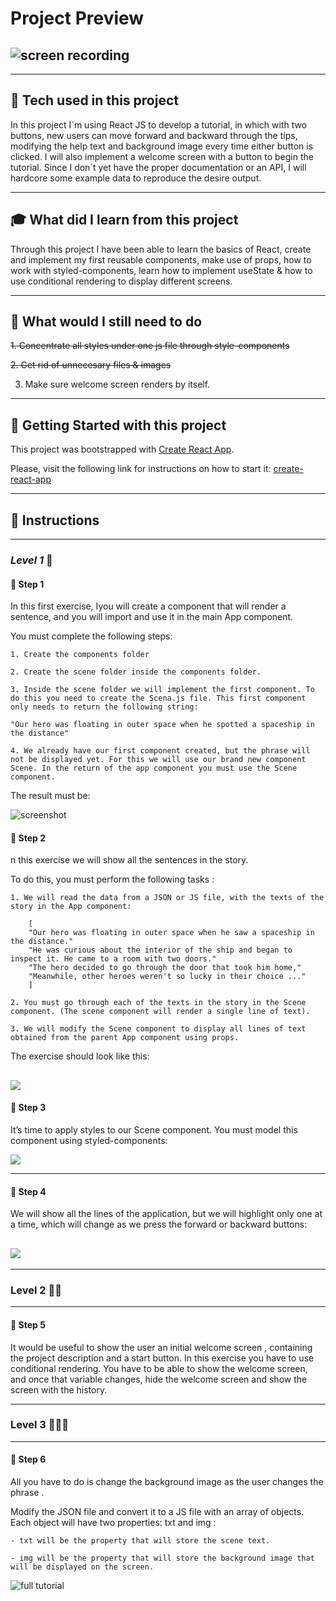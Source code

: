 # **Project Preview**



## ![screen recording](https://github.com/Pabl0Parra/TUTORIAL-APP-REACT/blob/solutions/public/assets/screen-recording.gif)

---

## :wrench: **Tech used in this project**



In this project I´m using React JS to develop a tutorial, in which with two buttons, new users can move forward and backward through the tips, modifying the help text and background image every time either button is clicked.
I will also implement a welcome screen with a button to begin the tutorial.
Since I don´t yet have the proper documentation or an API, I will hardcore some example data to reproduce the desire output.

---

## :mortar_board: **What did I learn from this project**



Through this project I have been able to learn the basics of React, create and implement my first reusable components, make use of props, how to work with styled-components, learn how to implement useState & how to use conditional rendering to display different screens.

---

## :memo: **What would I still need to do**

~~1. Concentrate all styles under one js file through style-components~~

~~2. Get rid of unnecesary files & images~~

3. Make sure welcome screen renders by itself.

---
## :seedling: **Getting Started with this project**



This project was bootstrapped with [Create React App](https://github.com/facebook/create-react-app).

Please, visit the following link for instructions on how to start it: [create-react-app](https://create-react-app.dev/)

---

## :bookmark_tabs: **Instructions**

---

### **_Level 1_** :star2:



#### :paw_prints: **Step 1**

In this first exercise, Iyou will create a component that will render a sentence, and you will import and use it in the main App component.

You must complete the following steps:

    1. Create the components folder

    2. Create the scene folder inside the components folder.

    3. Inside the scene folder we will implement the first component. To do this you need to create the Scena.js file. This first component only needs to return the following string:

    "Our hero was floating in outer space when he spotted a spaceship in the distance"

    4. We already have our first component created, but the phrase will not be displayed yet. For this we will use our brand new component Scene. In the return of the app component you must use the Scene component.

The result must be:

![screenshot](../tutorial/public/assets/nau-espacial.png)

#### :paw_prints: **Step 2**

n this exercise we will show all the sentences in the story.

To do this, you must perform the following tasks :

    1. We will read the data from a JSON or JS file, with the texts of the story in the App component:

        [
        "Our hero was floating in outer space when he saw a spaceship in the distance."
        "He was curious about the interior of the ship and began to inspect it. He came to a room with two doors."
        "The hero decided to go through the door that took him home,"
        "Meanwhile, other heroes weren't so lucky in their choice ..."
        ]

    2. You must go through each of the texts in the story in the Scene component. (The scene component will render a single line of text).

    3. We will modify the Scene component to display all lines of text obtained from the parent App component using props.

The exercise should look like this:

## ![](../tutorial/public/assets/history.png)

#### :paw_prints: **Step 3**

It’s time to apply styles to our Scene component. You must model this component using styled-components:

![](../tutorial/public/assets/full-history.png)

---

#### :paw_prints: **Step 4**

We will show all the lines of the application, but we will highlight only one at a time, which will change as we press the forward or backward buttons:

## ![](../tutorial/public/assets/history2.png)

---
### **Level 2** :star2::star2:

---

#### :paw_prints: **Step 5**

It would be useful to show the user an initial welcome screen , containing the project description and a start button. In this exercise you have to use conditional rendering.
You have to be able to show the welcome screen, and once that variable changes, hide the welcome screen and show the screen with the history.

---

### **Level 3** :star2::star2::star2:

---

#### :paw_prints: **Step 6**

All you have to do is change the background image as the user changes the phrase .

Modify the JSON file and convert it to a JS file with an array of objects. Each object will have two properties: txt and img :

    - txt will be the property that will store the scene text.

    - img will be the property that will store the background image that will be displayed on the screen.

![full tutorial](../tutorial/public/assets/history-complete.png)
